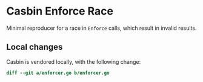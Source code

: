 # Casbin Enforce Race
Minimal reproducer for a race in `Enforce` calls, which result in invalid results.

## Local changes
Casbin is vendored locally, with the following change:
```diff
diff --git a/enforcer.go b/enforcer.go
